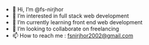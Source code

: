 - 👋 Hi, I’m @fs-nirjhor
- 👀 I’m interested in full stack web development 
- 🌱 I’m currently learning front end web development 
- 💞️ I’m looking to collaborate on freelancing 
- 📫 How to reach me : fsnirjhor2002@gmail.com

